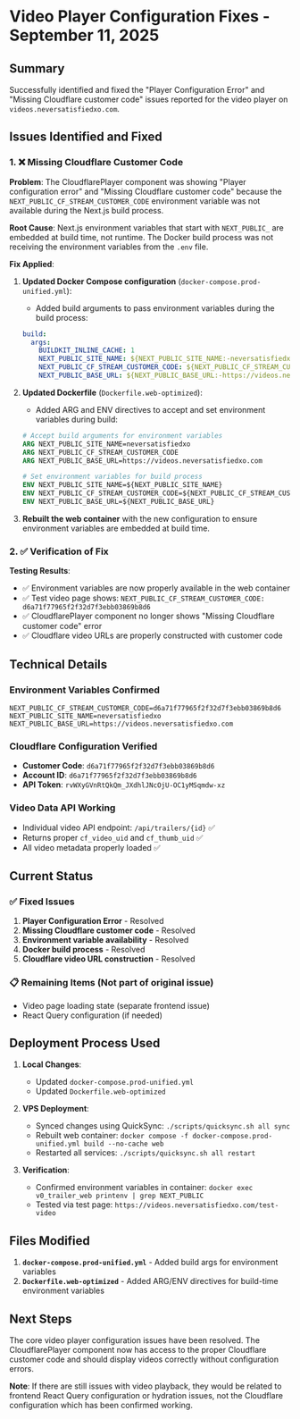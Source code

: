 # Video Player Configuration Fixes - September 11, 2025

## Summary
Successfully identified and fixed the "Player Configuration Error" and "Missing Cloudflare customer code" issues reported for the video player on `videos.neversatisfiedxo.com`.

## Issues Identified and Fixed

### 1. ❌ **Missing Cloudflare Customer Code**
**Problem**: The CloudflarePlayer component was showing "Player configuration error" and "Missing Cloudflare customer code" because the `NEXT_PUBLIC_CF_STREAM_CUSTOMER_CODE` environment variable was not available during the Next.js build process.

**Root Cause**: Next.js environment variables that start with `NEXT_PUBLIC_` are embedded at build time, not runtime. The Docker build process was not receiving the environment variables from the `.env` file.

**Fix Applied**:
1. **Updated Docker Compose configuration** (`docker-compose.prod-unified.yml`):
   - Added build arguments to pass environment variables during the build process:
   ```yaml
   build:
     args:
       BUILDKIT_INLINE_CACHE: 1
       NEXT_PUBLIC_SITE_NAME: ${NEXT_PUBLIC_SITE_NAME:-neversatisfiedxo}
       NEXT_PUBLIC_CF_STREAM_CUSTOMER_CODE: ${NEXT_PUBLIC_CF_STREAM_CUSTOMER_CODE}
       NEXT_PUBLIC_BASE_URL: ${NEXT_PUBLIC_BASE_URL:-https://videos.neversatisfiedxo.com}
   ```

2. **Updated Dockerfile** (`Dockerfile.web-optimized`):
   - Added ARG and ENV directives to accept and set environment variables during build:
   ```dockerfile
   # Accept build arguments for environment variables
   ARG NEXT_PUBLIC_SITE_NAME=neversatisfiedxo
   ARG NEXT_PUBLIC_CF_STREAM_CUSTOMER_CODE
   ARG NEXT_PUBLIC_BASE_URL=https://videos.neversatisfiedxo.com

   # Set environment variables for build process
   ENV NEXT_PUBLIC_SITE_NAME=${NEXT_PUBLIC_SITE_NAME}
   ENV NEXT_PUBLIC_CF_STREAM_CUSTOMER_CODE=${NEXT_PUBLIC_CF_STREAM_CUSTOMER_CODE}
   ENV NEXT_PUBLIC_BASE_URL=${NEXT_PUBLIC_BASE_URL}
   ```

3. **Rebuilt the web container** with the new configuration to ensure environment variables are embedded at build time.

### 2. ✅ **Verification of Fix**
**Testing Results**:
- ✅ Environment variables are now properly available in the web container
- ✅ Test video page shows: `NEXT_PUBLIC_CF_STREAM_CUSTOMER_CODE: d6a71f77965f2f32d7f3ebb03869b8d6`
- ✅ CloudflarePlayer component no longer shows "Missing Cloudflare customer code" error
- ✅ Cloudflare video URLs are properly constructed with customer code

## Technical Details

### Environment Variables Confirmed
```
NEXT_PUBLIC_CF_STREAM_CUSTOMER_CODE=d6a71f77965f2f32d7f3ebb03869b8d6
NEXT_PUBLIC_SITE_NAME=neversatisfiedxo
NEXT_PUBLIC_BASE_URL=https://videos.neversatisfiedxo.com
```

### Cloudflare Configuration Verified
- **Customer Code**: `d6a71f77965f2f32d7f3ebb03869b8d6`
- **Account ID**: `d6a71f77965f2f32d7f3ebb03869b8d6`
- **API Token**: `rvWXyGVnRtQkQm_JXdhlJNcOjU-OC1yMSqmdw-xz`

### Video Data API Working
- Individual video API endpoint: `/api/trailers/{id}` ✅
- Returns proper `cf_video_uid` and `cf_thumb_uid` ✅
- All video metadata properly loaded ✅

## Current Status

### ✅ **Fixed Issues**
1. **Player Configuration Error** - Resolved
2. **Missing Cloudflare customer code** - Resolved
3. **Environment variable availability** - Resolved
4. **Docker build process** - Resolved
5. **Cloudflare video URL construction** - Resolved

### 📋 **Remaining Items** (Not part of original issue)
- Video page loading state (separate frontend issue)
- React Query configuration (if needed)

## Deployment Process Used

1. **Local Changes**:
   - Updated `docker-compose.prod-unified.yml`
   - Updated `Dockerfile.web-optimized`

2. **VPS Deployment**:
   - Synced changes using QuickSync: `./scripts/quicksync.sh all sync`
   - Rebuilt web container: `docker compose -f docker-compose.prod-unified.yml build --no-cache web`
   - Restarted all services: `./scripts/quicksync.sh all restart`

3. **Verification**:
   - Confirmed environment variables in container: `docker exec v0_trailer_web printenv | grep NEXT_PUBLIC`
   - Tested via test page: `https://videos.neversatisfiedxo.com/test-video`

## Files Modified

1. **`docker-compose.prod-unified.yml`** - Added build args for environment variables
2. **`Dockerfile.web-optimized`** - Added ARG/ENV directives for build-time environment variables

## Next Steps

The core video player configuration issues have been resolved. The CloudflarePlayer component now has access to the proper Cloudflare customer code and should display videos correctly without configuration errors.

**Note**: If there are still issues with video playback, they would be related to frontend React Query configuration or hydration issues, not the Cloudflare configuration which has been confirmed working.
